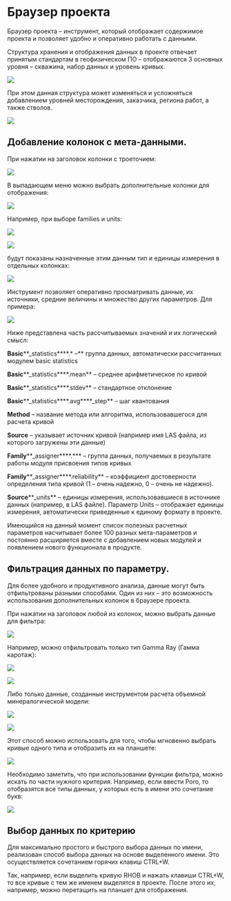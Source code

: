 
# Браузер проекта


Браузер проекта – инструмент, который отображает содержимое проекта и позволяет удобно и оперативно работать с данными.

Структура хранения и отображения данных в проекте отвечает принятым стандартам в геофизическом ПО – отображаются 3 основных уровня – скважина, набор данных и уровень кривых.

![](https://gamma-wellbore.com/wp-content/uploads/2023/02/image12.png)

При этом данная структура может  изменяться и усложняться добавлением уровней месторождения, заказчика, региона работ, а также стволов.

![](basic_widgets/projectbrowser_imgs/AdvProjStructure.png)

## Добавление колонок с мета-данными.

При нажатии на заголовок колонки с троеточием:

![](http://gamma-wellbore.com/wp-content/uploads/2023/02/image13.png)

В выпадающем меню можно выбрать дополнительные колонки для отображения:

![](http://gamma-wellbore.com/wp-content/uploads/2023/02/image14.png)

Например, при выборе families и units:

![](http://gamma-wellbore.com/wp-content/uploads/2023/02/image15.png)

![](http://gamma-wellbore.com/wp-content/uploads/2023/02/image16.png)

будут показаны назначенные этим данным тип и единицы измерения в отдельных колонках:

![](http://gamma-wellbore.com/wp-content/uploads/2023/02/image17.png)

Инструмент позволяет оперативно просматривать данные, их источники, средние величины и множество других параметров. Для примера:

![](http://gamma-wellbore.com/wp-content/uploads/2023/02/image18.png)

Ниже представлена часть рассчитываемых значений и их логический смысл:

**Basic****_statistics****.* –** группа данных, автоматически рассчитанных модулем basic statistics

**Basic****_statistics****.mean** – среднее арифметическое по кривой

**Basic****_statistics****.stdev** – стандартное отклонение

**Basic****_statistics****.avg****_step** – шаг квантования

**Method** – название метода или алгоритма, использовавшегося для расчета кривой

**Source** – указывает источник кривой (например имя LAS файла, из которого загружены эти данные)

**Family****_assigner****.*** – группа данных, получаемых в результате работы модуля присвоения типов кривых

**Family****_assigner****.reliability** – коэффициент достоверности определения типа кривой (1 – очень надежно, 0 – очень не надежно).

**Source****_units** – единицы измерения, использовавшиеся в источнике данных (например, в LAS файле). Параметр Units – отображает единицы измерения, автоматически приведенные к единому формату в проекте.

Имеющийся на данный момент список полезных расчетных параметров насчитывает более 100 разных мета-параметров и постоянно расширяется вместе с добавлением новых модулей и появлением нового функционала в продукте.

## Фильтрация данных по параметру.

Для более удобного и продуктивного анализа, данные могут быть отфильтрованы разными способами. Один из них – это возможность использования дополнительных колонок в браузере проекта.

При нажатии на заголовок любой из колонок, можно выбрать данные для фильтра:

![](http://gamma-wellbore.com/wp-content/uploads/2023/02/image19.png)

Например, можно отфильтровать только тип Gamma Ray (Гамма каротаж):

![](http://gamma-wellbore.com/wp-content/uploads/2023/02/image20.png)

![](http://gamma-wellbore.com/wp-content/uploads/2023/02/image21.png)

Либо только данные, созданные инструментом расчета объемной минералогической модели:

![](http://gamma-wellbore.com/wp-content/uploads/2023/02/image22.png)

![](http://gamma-wellbore.com/wp-content/uploads/2023/02/image23.png)

Этот способ можно использовать для того, чтобы мгновенно выбрать кривые одного типа и отобразить их на планшете:

![](http://gamma-wellbore.com/wp-content/uploads/2023/02/image24.png)

Необходимо заметить, что при использовании функции фильтра, можно искать по части нужного критерия. Например, если ввести Poro, то отобразятся все типы данных, у которых есть в имени это сочетание букв:

![](http://gamma-wellbore.com/wp-content/uploads/2023/02/image25.png)

## Выбор данных по критерию

Для максимально простого и быстрого выбора данных по имени, реализован способ выбора данных на основе выделенного имени. Это осуществляется сочетанием горячих клавиш CTRL+W.

Так, например, если выделить кривую RHOB и нажать клавиши CTRL+W, то все кривые с тем же именем выделятся в проекте. После этого их, например, можно перетащить на планшет для отображения.
